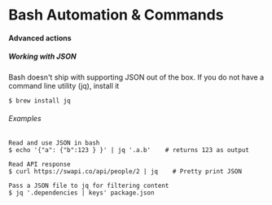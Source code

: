 # Bash Automation & Commands

#### Advanced actions

##### Working with JSON

Bash doesn't ship with supporting JSON out of the box. If you do not have a command line utility \(jq\), install it

```
$ brew install jq
```

###### Examples

```
Read and use JSON in bash
$ echo '{"a": {"b":123 } }' | jq '.a.b'    # returns 123 as output

Read API response
$ curl https://swapi.co/api/people/2 | jq    # Pretty print JSON

Pass a JSON file to jq for filtering content
$ jq '.dependencies | keys' package.json
```



